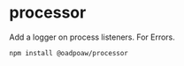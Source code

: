 # processor
Add a logger on process listeners. For Errors.

```sh
npm install @oadpoaw/processor
```